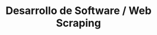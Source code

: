 ---
layout: default
title: Desarrollo de Software / Web Scraping
nav_order: 1
has_children: true
---